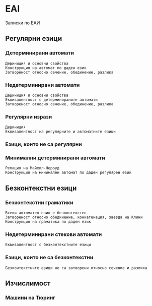 # EAI
Записки по ЕАИ

## Регулярни езици
### Детерминирани автомати
    Дефиниция и основни свойства
    Конструкция на автомат по даден език
    Затвореност относно сечение, обединение, разлика
### Недетерминирани автомати
    Дефиниция и основни свойства
    Еквивалентност с детерминираните автомати
    Затвореност относно сечение, обединение, разлика
### Регулярни изрази
    Дефиниция
    Еквивалентност на регулярните и автоматните езици
### Езици, които не са регулярни
### Минимални детерминирани автомати
    Релация на Майхил-Нероуд
    Конструкция на минимален автомат по даден регулярен език

## Безконтекстни езици
### Безконтекстни граматики
	Всеки автоматен език е безконтекстен
	Затвореност относно обединение, конкатенация, звезда на Клини
	Конструкция на граматика по даден език
### Недетерминирани стекови автомати
	Еквивалентност с безконтекстните езици
### Езици, които не са безконтекстни
	Безконтекстните езици не са затворени относно сечение и разлика

## Изчислимост
### Машини на Тюринг
